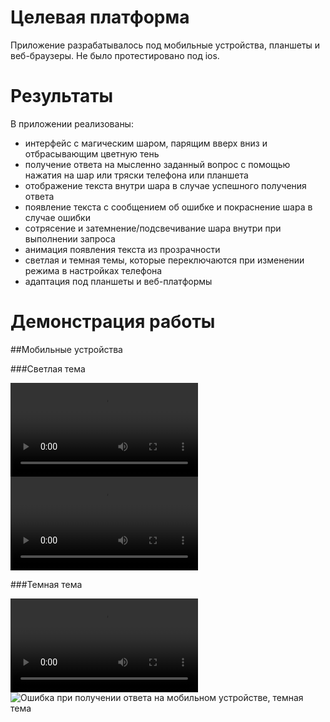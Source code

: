 # Целевая платформа
Приложение разрабатывалось под мобильные устройства, планшеты и веб-браузеры. Не было протестировано под ios.

# Результаты
В приложении реализованы:
 - интерфейс с магическим шаром, парящим вверх вниз и отбрасывающим цветную тень
 - получение ответа на мысленно заданный вопрос с помощью нажатия на шар или тряски телефона или планшета
 - отображение текста внутри шара в случае успешного получения ответа
 - появление текста с сообщением об ошибке и покраснение шара в случае ошибки
 - сотрясение и затемнение/подсвечивание шара внутри при выполнении запроса 
 - анимация появления текста из прозрачности
 - светлая и темная темы, которые переключаются при изменении режима в настройках телефона
 - адаптация под планшеты и веб-платформы

# Демонстрация работы

##Мобильные устройства

###Светлая тема

![Успешное получение ответа на мобильном устройстве, светлая тема](assets/mobile/succes_light.mp4)
![Ошибка при получении ответа на мобильном устройстве, светлая тема](assets/mobile/failed_light.mp4)

###Темная тема

![Успешное получение ответа на мобильном устройстве, темная тема](assets/mobile/succes_dark.mp4)
![Ошибка при получении ответа на мобильном устройстве, темная тема](assets/mobile/failed_dark.gif)


